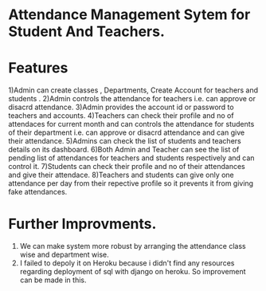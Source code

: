 # Attendance Management Sytem for Student And Teachers.

# Features
1)Admin can create classes , Departments, Create Account for teachers and students .
2)Admin controls the attendance for teachers i.e. can approve or disacrd attendance.
3)Admin provides the account id or password to teachers and accounts.
4)Teachers can check their profile and no of attendaces for current month and can controls the attendance for students of their department i.e. can approve or disacrd attendance
  and can give their attendance.
5)Admins can check the list of students and teachers details on its dashboard.
6)Both Admin and Teacher can see the list of pending list of attendances for teachers and students respectively and can control it.
7)Students can check their profile and no of their attendances and give their attendace.
8)Teachers and students can give only one attendance per day from their repective profile so it prevents it from giving fake attendances.

# Further Improvments.
1) We can make system more robust by arranging the attendance class wise and department wise.
2) I failed to depoly it on Heroku because i didn't find any resources regarding deployment of sql with django on heroku. So improvement can be made in this.
